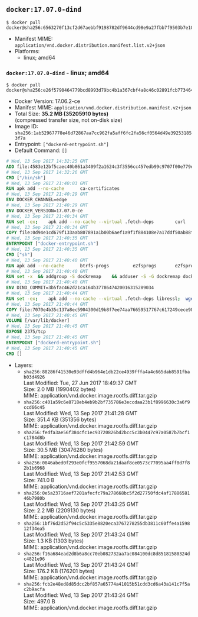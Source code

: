 ## `docker:17.07.0-dind`

```console
$ docker pull docker@sha256:6563270f13cf2d67aebbf9198782df9644cd98e9a27fbb7f9503b7e104a22feb
```

-	Manifest MIME: `application/vnd.docker.distribution.manifest.list.v2+json`
-	Platforms:
	-	linux; amd64

### `docker:17.07.0-dind` - linux; amd64

```console
$ docker pull docker@sha256:e26f5790464779bcd8993d79bc4b1a367cbf4a8c46c02891fcb7734642909a85
```

-	Docker Version: 17.06.2-ce
-	Manifest MIME: `application/vnd.docker.distribution.manifest.v2+json`
-	Total Size: **35.2 MB (35205910 bytes)**  
	(compressed transfer size, not on-disk size)
-	Image ID: `sha256:1ab52967778e46d72867aa7cc962fa5aff6fc2fa56cf0564d49e392531853f7a`
-	Entrypoint: `["dockerd-entrypoint.sh"]`
-	Default Command: `[]`

```dockerfile
# Wed, 13 Sep 2017 14:32:25 GMT
ADD file:4583e12bf5caec40b861a3409f2a1624c3f3556cc457edb99c9707f00e779e45 in / 
# Wed, 13 Sep 2017 14:32:26 GMT
CMD ["/bin/sh"]
# Wed, 13 Sep 2017 21:40:03 GMT
RUN apk add --no-cache 		ca-certificates
# Wed, 13 Sep 2017 21:40:29 GMT
ENV DOCKER_CHANNEL=edge
# Wed, 13 Sep 2017 21:40:29 GMT
ENV DOCKER_VERSION=17.07.0-ce
# Wed, 13 Sep 2017 21:40:34 GMT
RUN set -ex; 	apk add --no-cache --virtual .fetch-deps 		curl 		tar 	; 		apkArch="$(apk --print-arch)"; 	case "$apkArch" in 		x86_64) dockerArch='x86_64' ;; 		s390x) dockerArch='s390x' ;; 		*) echo >&2 "error: unsupported architecture ($apkArch)"; exit 1 ;;	esac; 		if ! curl -fL -o docker.tgz "https://download.docker.com/linux/static/${DOCKER_CHANNEL}/${dockerArch}/docker-${DOCKER_VERSION}.tgz"; then 		echo >&2 "error: failed to download 'docker-${DOCKER_VERSION}' from '${DOCKER_CHANNEL}' for '${dockerArch}'"; 		exit 1; 	fi; 		tar --extract 		--file docker.tgz 		--strip-components 1 		--directory /usr/local/bin/ 	; 	rm docker.tgz; 		apk del .fetch-deps; 		dockerd -v; 	docker -v
# Wed, 13 Sep 2017 21:40:34 GMT
COPY file:0d94e1cd679f133aab807891a1b00b6aef1a9f1f884108e7a17ddf50ab88f1fb in /usr/local/bin/ 
# Wed, 13 Sep 2017 21:40:35 GMT
ENTRYPOINT ["docker-entrypoint.sh"]
# Wed, 13 Sep 2017 21:40:35 GMT
CMD ["sh"]
# Wed, 13 Sep 2017 21:40:40 GMT
RUN apk add --no-cache 		btrfs-progs 		e2fsprogs 		e2fsprogs-extra 		iptables 		xfsprogs 		xz
# Wed, 13 Sep 2017 21:40:40 GMT
RUN set -x 	&& addgroup -S dockremap 	&& adduser -S -G dockremap dockremap 	&& echo 'dockremap:165536:65536' >> /etc/subuid 	&& echo 'dockremap:165536:65536' >> /etc/subgid
# Wed, 13 Sep 2017 21:40:40 GMT
ENV DIND_COMMIT=3b5fac462d21ca164b3778647420016315289034
# Wed, 13 Sep 2017 21:40:44 GMT
RUN set -ex; 	apk add --no-cache --virtual .fetch-deps libressl; 	wget -O /usr/local/bin/dind "https://raw.githubusercontent.com/docker/docker/${DIND_COMMIT}/hack/dind"; 	chmod +x /usr/local/bin/dind; 	apk del .fetch-deps
# Wed, 13 Sep 2017 21:40:44 GMT
COPY file:7070e4b35c137a8ec5904300d19b8f7ee74aa76659517767c617249cece98a4a in /usr/local/bin/ 
# Wed, 13 Sep 2017 21:40:45 GMT
VOLUME [/var/lib/docker]
# Wed, 13 Sep 2017 21:40:45 GMT
EXPOSE 2375/tcp
# Wed, 13 Sep 2017 21:40:45 GMT
ENTRYPOINT ["dockerd-entrypoint.sh"]
# Wed, 13 Sep 2017 21:40:45 GMT
CMD []
```

-	Layers:
	-	`sha256:88286f41530e93dffd4b964e1db22ce4939fffa4a4c665dab8591fbab03d4926`  
		Last Modified: Tue, 27 Jun 2017 18:49:37 GMT  
		Size: 2.0 MB (1990402 bytes)  
		MIME: application/vnd.docker.image.rootfs.diff.tar.gzip
	-	`sha256:c401a59c6e8718eb4eb9b2bf735786e3eccdaa23b1f8996630c3a6f9ccd66c45`  
		Last Modified: Wed, 13 Sep 2017 21:41:28 GMT  
		Size: 351.4 KB (351356 bytes)  
		MIME: application/vnd.docker.image.rootfs.diff.tar.gzip
	-	`sha256:fedfa3ae56f384cfc1ec93720826bd2bcc5c3b0447c97a0587b7bcf1c1784d8b`  
		Last Modified: Wed, 13 Sep 2017 21:42:59 GMT  
		Size: 30.5 MB (30476280 bytes)  
		MIME: application/vnd.docker.image.rootfs.diff.tar.gzip
	-	`sha256:0846abed0f293e0fcf9557068da21daaf8ce0573c77095aa4ff0d7f82b1b6968`  
		Last Modified: Wed, 13 Sep 2017 21:42:53 GMT  
		Size: 741.0 B  
		MIME: application/vnd.docker.image.rootfs.diff.tar.gzip
	-	`sha256:0e5a23716aef7201afecfc79a278668bc5f2d27750fdc4af1788658146b7980b`  
		Last Modified: Wed, 13 Sep 2017 21:43:25 GMT  
		Size: 2.2 MB (2209130 bytes)  
		MIME: application/vnd.docker.image.rootfs.diff.tar.gzip
	-	`sha256:1bf76d2d52f94c5c5335e8820eca3767278255db3811c60ffe4a159812f34ea5`  
		Last Modified: Wed, 13 Sep 2017 21:43:24 GMT  
		Size: 1.3 KB (1303 bytes)  
		MIME: application/vnd.docker.image.rootfs.diff.tar.gzip
	-	`sha256:f16a684ead2d8b6a8cc70eb082732aa7ac084100dc8d85181580324dc4821e96`  
		Last Modified: Wed, 13 Sep 2017 21:43:24 GMT  
		Size: 176.2 KB (176201 bytes)  
		MIME: application/vnd.docker.image.rootfs.diff.tar.gzip
	-	`sha256:fcb2e48ed8d85dcc2bf857a65774a41015b51cdd3cd6a43a141c7f5ac2b9acfa`  
		Last Modified: Wed, 13 Sep 2017 21:43:24 GMT  
		Size: 497.0 B  
		MIME: application/vnd.docker.image.rootfs.diff.tar.gzip
